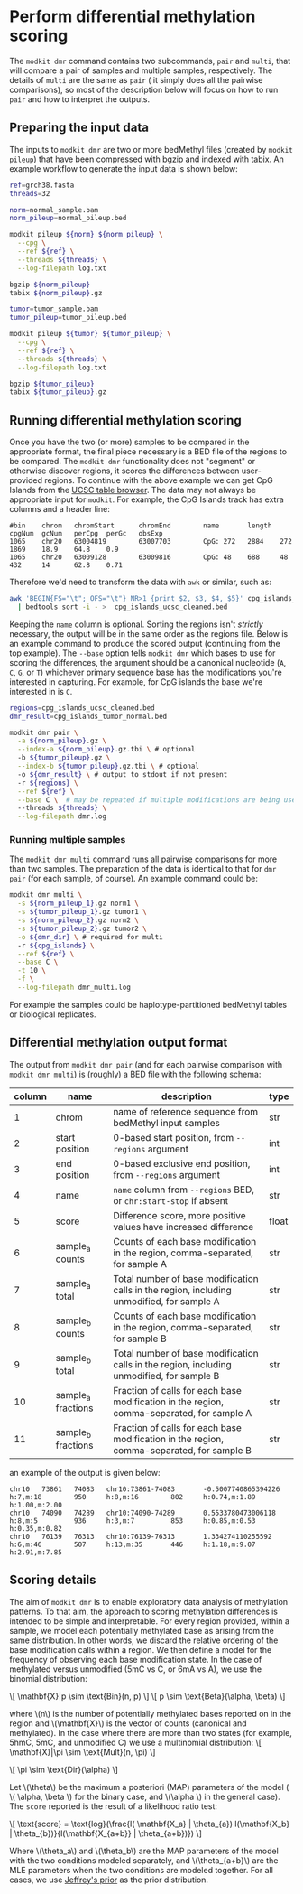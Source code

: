 # Perform differential methylation scoring

The `modkit dmr` command contains two subcommands, `pair` and `multi`, that will compare a pair
of samples and multiple samples, respectively. The details of `multi` are the same as `pair` (
it simply does all the pairwise comparisons), so most of the description below will focus on how
to run `pair` and how to interpret the outputs.

## Preparing the input data
The inputs to `modkit dmr` are two or more bedMethyl files (created by `modkit pileup`) that have
been compressed with [bgzip](https://www.htslib.org/doc/bgzip.html) and indexed with 
[tabix](https://www.htslib.org/doc/tabix.html). An example workflow to generate the input data is shown below:

```bash
ref=grch38.fasta
threads=32

norm=normal_sample.bam
norm_pileup=normal_pileup.bed

modkit pileup ${norm} ${norm_pileup} \
  --cpg \
  --ref ${ref} \
  --threads ${threads} \
  --log-filepath log.txt

bgzip ${norm_pileup}
tabix ${norm_pileup}.gz

tumor=tumor_sample.bam
tumor_pileup=tumor_pileup.bed

modkit pileup ${tumor} ${tumor_pileup} \
  --cpg \
  --ref ${ref} \
  --threads ${threads} \
  --log-filepath log.txt 

bgzip ${tumor_pileup}
tabix ${tumor_pileup}.gz
```

## Running differential methylation scoring
Once you have the two (or more) samples to be compared in the appropriate format, the final piece necessary 
is a BED file of the regions to be compared. The `modkit dmr` functionality does not "segment" or otherwise
discover regions, it scores the differences between user-provided regions. To continue with the above example
we can get CpG Islands from the [UCSC table browser](http://genome.ucsc.edu/cgi-bin/hgTables). The data may not 
always be appropriate input for `modkit`. For example, the CpG Islands track has extra columns and a header line:

```text
#bin    chrom   chromStart      chromEnd        name       length  cpgNum  gcNum   perCpg  perGc   obsExp
1065    chr20   63004819        63007703        CpG: 272   2884    272     1869    18.9    64.8    0.9
1065    chr20   63009128        63009816        CpG: 48    688     48      432     14      62.8    0.71
```

Therefore we'd need to transform the data with `awk` or similar, such as:
```bash 
awk 'BEGIN{FS="\t"; OFS="\t"} NR>1 {print $2, $3, $4, $5}' cpg_islands_ucsc.bed \
  | bedtools sort -i - >  cpg_islands_ucsc_cleaned.bed
```

Keeping the `name` column is optional. Sorting the regions isn't _strictly_ necessary, the output will
be in the same order as the regions file. Below is an example command to produce the scored output
(continuing from the top example). The `--base` option tells `modkit dmr` which bases to use for scoring
the differences, the argument should be a canonical nucleotide (`A`, `C`, `G`, or `T`) whichever primary 
sequence base has the modifications you're interested in capturing. For example, for CpG islands the base
we're interested in is `C`.

```bash
regions=cpg_islands_ucsc_cleaned.bed
dmr_result=cpg_islands_tumor_normal.bed

modkit dmr pair \
  -a ${norm_pileup}.gz \
  --index-a ${norm_pileup}.gz.tbi \ # optional
  -b ${tumor_pileup}.gz \
  --index-b ${tumor_pileup}.gz.tbi \ # optional
  -o ${dmr_result} \ # output to stdout if not present
  -r ${regions} \
  --ref ${ref} \
  --base C \  # may be repeated if multiple modifications are being used
  --threads ${threads} \
  --log-filepath dmr.log
```

### Running multiple samples
The `modkit dmr multi` command runs all pairwise comparisons for more than two samples.
The preparation of the data is identical to that for `dmr pair` (for each sample, of course). 
An example command could be:
```bash
modkit dmr multi \
  -s ${norm_pileup_1}.gz norm1 \
  -s ${tumor_pileup_1}.gz tumor1 \
  -s ${norm_pileup_2}.gz norm2 \
  -s ${tumor_pileup_2}.gz tumor2 \
  -o ${dmr_dir} \ # required for multi
  -r ${cpg_islands} \
  --ref ${ref} \
  --base C \
  -t 10 \
  -f \
  --log-filepath dmr_multi.log
```

For example the samples could be haplotype-partitioned bedMethyl tables or biological replicates.

## Differential methylation output format
The output from `modkit dmr pair` (and for each pairwise comparison with `modkit dmr multi`) is (roughly)
a BED file with the following schema:

| column | name                         | description                                                                               | type  |
|--------|------------------------------|-------------------------------------------------------------------------------------------|-------|
| 1      | chrom                        | name of reference sequence from bedMethyl input samples                                   | str   |
| 2      | start position               | 0-based start position, from `--regions` argument                                         | int   |
| 3      | end position                 | 0-based exclusive end position, from `--regions` argument                                 | int   |
| 4      | name                         | `name` column from `--regions` BED, or `chr:start-stop` if absent                         | str   |
| 5      | score                        | Difference score, more positive values have increased difference                          | float |
| 6      | sample<sub>a</sub> counts    | Counts of each base modification in the region, comma-separated, for sample A             | str   |
| 7      | sample<sub>a</sub> total     | Total number of base modification calls in the region, including unmodified, for sample A | str   |
| 8      | sample<sub>b</sub> counts    | Counts of each base modification in the region, comma-separated, for sample B             | str   |
| 9      | sample<sub>b</sub> total     | Total number of base modification calls in the region, including unmodified, for sample B | str   |
| 10     | sample<sub>a</sub> fractions | Fraction of calls for each base modification in the region, comma-separated, for sample A | str   |
| 11     | sample<sub>b</sub> fractions | Fraction of calls for each base modification in the region, comma-separated, for sample B | str   |

an example of the output is given below:
```text
chr10   73861   74083   chr10:73861-74083       -0.5007740865394226     h:7,m:18        950     h:8,m:16        802     h:0.74,m:1.89   h:1.00,m:2.00
chr10   74090   74289   chr10:74090-74289       0.5533780473006118      h:8,m:5         936     h:3,m:7         853     h:0.85,m:0.53   h:0.35,m:0.82
chr10   76139   76313   chr10:76139-76313       1.334274110255592       h:6,m:46        507     h:13,m:35       446     h:1.18,m:9.07   h:2.91,m:7.85
```

## Scoring details
The aim of `modkit dmr` is to enable exploratory data analysis of methylation patterns. To that aim, the approach to 
scoring methylation differences is intended to be simple and interpretable. For every region provided, within a sample, 
we model each potentially methylated base as arising from the same distribution. In other words, we discard the relative 
ordering of the base modification calls within a region. We then define a model for the frequency of observing each base 
modification state. In the case of methylated versus unmodified (5mC vs C, or 6mA vs A), we use the binomial distribution: 

\\[
    \mathbf{X}|p \sim \text{Bin}(n, p)
\\]
\\[
    p \sim \text{Beta}(\alpha, \beta)
\\]

where \\(n\\) is the number of potentially methylated bases reported on in the 
region and \\(\mathbf{X}\\) is the vector of counts (canonical and methylated). In the case where there are more than two
states (for example, 5hmC, 5mC, and unmodified C) we use a multinomial distribution: 
\\[
    \mathbf{X}|\pi \sim \text{Mult}(n, \pi)
\\]

\\[
    \pi \sim \text{Dir}(\alpha)
\\]

Let \\(\theta\\) be the maximum a posteriori (MAP) parameters of the model ( \\( \alpha, \beta \\) for the binary case, 
and \\(\alpha \\) in the general case). The `score` reported is the result of a likelihood ratio test:

\\[
\text{score} = \text{log}(\frac{l( \mathbf{X_a} | \theta_{a}) l(\mathbf{X_b} | \theta_{b})}{l(\mathbf{X_{a+b}} | \theta_{a+b})})
\\]

Where \\(\theta_a\\) and \\(\theta_b\\) are the MAP parameters of the model with the two
conditions modeled separately, and \\(\theta_{a+b}\\) are the MLE parameters when the two
conditions are modeled together. For all cases, we use [Jeffrey's prior](https://en.wikipedia.org/wiki/Jeffreys_prior) 
as the prior distribution.
